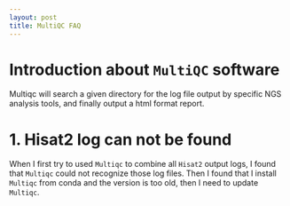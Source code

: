 ```yaml
---
layout: post
title: MultiQC FAQ
---
```


# Introduction about `MultiQC` software

Multiqc will search a given directory for the log file output by specific NGS analysis tools, and finally output a html format report.

# 1. Hisat2 log can not be found

When I first try to used `Multiqc` to combine all `Hisat2` output logs, I found that `Multiqc` could not recognize those log files. Then I found that I install `Multiqc` from conda and the version is too old, then I need to update `Multiqc`.



